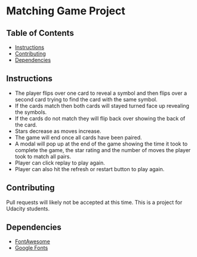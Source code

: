 # Matching Game Project

## Table of Contents

* [Instructions](#instructions)
* [Contributing](#contributing)
* [Dependencies](#dependencies)

## Instructions

- The player flips over one card to reveal a symbol and then flips over a second card trying to find the card with the same symbol.
- If the cards match then both cards will stayed turned face up revealing the symbols.
- If the cards do not match they will flip back over showing the back of the card.
- Stars decrease as moves increase.
- The game will end once all cards have been paired.
- A modal will pop up at the end of the game showing the time it took to complete the game, the star rating and the number of moves the player took to match all pairs.
- Player can click replay to play again.
- Player can also hit the refresh or restart button to play again.

## Contributing

Pull requests will likely not be accepted at this time. This is a project for Udacity students. 

## Dependencies

- [FontAwesome](https://fontawesome.com/)
- [Google Fonts](https://fonts.google.com/)
